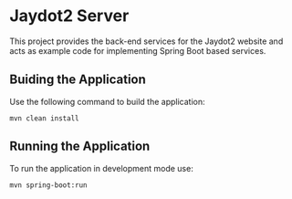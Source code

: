 # Jaydot2 Server

This project provides the back-end services for the Jaydot2 website and acts as example code for implementing Spring Boot based services.

## Buiding the Application

Use the following command to build the application:

```aidl
mvn clean install
```

## Running the Application

To run the application in development mode use:

```aidl
mvn spring-boot:run
```
